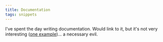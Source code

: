 ```yaml
---
title: Documentation
tags: snippets
---
```


I've spent the day writing documentation. Would link to it, but it's not very interesting ([one example](http://wincent.com/a/support/registering/))... a necessary evil.

